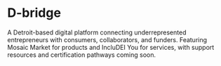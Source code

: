 # D-bridge
A Detroit-based digital platform connecting underrepresented entrepreneurs with consumers, collaborators, and funders. Featuring Mosaic Market for products and IncluDEI You for services, with support resources and certification pathways coming soon.
